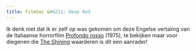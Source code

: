 ```yaml
---
title: FilmSoc &#8211; Deep Red
---
```

Ik denk niet dat ik er zelf op was gekomen om deze Engelse vertaling van de Italiaanse horrorfilm [Profondo rosso][1] (1975), te bekijken maar voor diegenen die [The Shining][2] waarderen is dit een aanrader!

 [1]: http://www.imdb.com/title/tt0073582/
 [2]: http://www.imdb.com/title/tt0081505